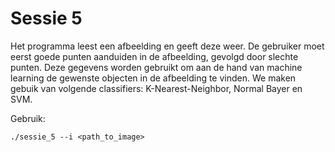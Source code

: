 # Sessie 5

Het programma leest een afbeelding en geeft deze weer. De gebruiker moet eerst goede punten aanduiden in de afbeelding, gevolgd door slechte punten. 
Deze gegevens worden gebruikt om aan de hand van machine learning de gewenste objecten in de afbeelding te vinden. We maken gebuik van volgende classifiers: K-Nearest-Neighbor, Normal Bayer en SVM.


Gebruik:
```
./sessie_5 --i <path_to_image>
```
